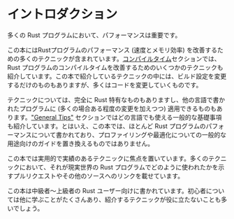 <!-- commits: https://github.com/nnethercote/perf-book/commit/5198a8631ed6017a7a39b5e41a4c6e04f74eb54a -->

# イントロダクション

多くの Rust プログラムにおいて、パフォーマンスは重要です。

この本にはRustプログラムのパフォーマンス (速度とメモリ効率) を改善するための多くのテクニックが含まれています。[コンパイルタイム]セクションでは、Rust プログラムのコンパイルタイムを改善するためのいくつかのテクニックも紹介しています。この本で紹介しているテクニックの中には、ビルド設定を変更するだけのものもありますが、多くはコードを変更していくものです。

[コンパイルタイム]: compile-times.md

テクニックについては、完全に Rust 特有なものもありますし、他の言語で書かれたプログラムに (多くの場合ある程度の変更を加えつつ) 適用できるものもあります。["General Tips"] セクションではどの言語でも使える一般的な基礎事項も紹介しています。とはいえ、この本では、ほとんど Rust プログラムのパフォーマンスについて書かれており、プロファイリングや最適化についての一般的な用途向けのガイドを置き換えるものではありません。

この本では実用的で実績のあるテクニックに焦点を置いています。多くのテクニックにおいて、それが現実世界の Rust プログラムでどのように使われたかを示すプルリクエストやその他のソースへのリンクを載せています。

この本は中級者～上級者の Rust ユーザー向けに書かれています。初心者については他に学ぶことがたくさんあり、紹介するテクニックが役に立たないことも多いでしょう。

["General Tips"]: general-tips.md
